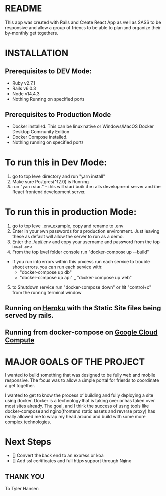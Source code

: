 # README

This app was created with Rails and Create React App as well as SASS to be responsive and allow a group of friends to be able to plan and organize their by-monthly get togethers.

# INSTALLATION

## Prerequisites to DEV Mode:
  * Ruby v2.7.1
  * Rails v6.0.3
  * Node v14.4.3
  * Nothing Running on specified ports
   
## Prerequisites to Production Mode
  * Docker installed. This can be linux native or Windows/MacOS Docker Desktop Community Edition
  * Docker Compose installed.
  * Nothing running on specified ports

# To run this in Dev Mode:
 
 1. go to top level directory and run "yarn install"
 2. Make sure Postgres(^12.0) is Running
 3. run "yarn start" - this will start both the rails development server and the React frontend development server.
 

 
# To run this in production Mode:
 1. go to top level .env_example, copy and rename to .env
 2. Enter in your own passwords for a production environment. Just leaving these as default will allow the server to run as a demo.
 3. Enter the ./api/.env and copy your username and password from the top level .env
 4. From the top level folder console run "docker-compose up --build" 
  - If you run into errors within this process run each service to trouble shoot errors. you can run each service with:
    - "docker-compose up db"
    - "docker-compose up api"
    _ "docker-compose up web"
 5) to Shutdown service run "docker-compose down" or hit "control+c" from the running terminal window
 
 
## Running on [Heroku](https://whiskey-night2020.herokuapp.com/) with the Static Site files being served by rails.

## Running from docker-compose on [Google Cloud Compute](whiskeynight.site)


# MAJOR GOALS OF THE PROJECT
I wanted to build something that was designed to be fully web and mobile responsive. The focus was to allow a simple portal for friends to coordinate a get together.

I wanted to get to know the process of building and fully deploying a site using docker. Docker is a technology that is taking over or has taken over most sites already. The goal, and I think the success of using tools like docker-compose and nginx(frontend static assets and reverse proxy) has really allowed me to wrap my head around and build with some more complex technologies.


# Next Steps
- [] Convert the back end to an express or koa
- [] Add ssl certificates and full https support through Nginx

## THANK YOU
To Tyler Hansen